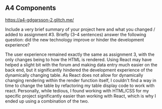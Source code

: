 ## A4 Components

https://a4-gdgarsson-2.glitch.me/

Include a very brief summary of your project here and what you changed / added to assignment #3. Briefly (3–4 sentences) answer the following question: did the new technology improve or hinder the development experience?

The user experience remained exactly the same as assignment 3, with the only changes being to how the HTML is rendered. Using React may have helped a slight bit with the forum and making data entry much easier on the back end, but it significantly hindered the development experience of the dynamically changing table. As React does not allow for dynamically changing rendering within the render function itself, I couldn't find a way in time to change the table by refactoring my table display code to work with react. Personally, while tedious, I found working with HTML/CSS for my specific project significantly easier than working with React, which is why I ended up using a combination of the two.

